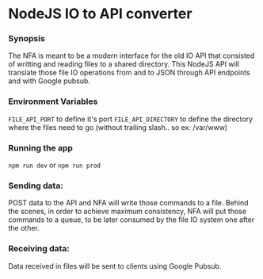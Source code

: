 NodeJS IO to API converter
================

### Synopsis

The NFA is meant to be a modern interface for the old IO API that consisted of writting and reading files to a shared directory. This NodeJS API will translate those file IO operations from and to JSON through API endpoints and with Google pubsub.

### Environment Variables
`FILE_API_PORT` to define it's port
`FILE_API_DIRECTORY` to define the directory where the files need to go (without trailing slash.. so ex: /var/www)

### Running the app
`npm run dev` or `npm run prod`

### Sending data:
POST data to the API and NFA will write those commands to a file. Behind the scenes, in order to achieve maximum consistency, NFA will put those commands to a queue, to be later consumed by the file IO system one after the other.

### Receiving data:
Data received in files will be sent to clients using Google Pubsub.